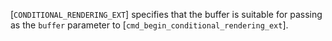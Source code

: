[`CONDITIONAL_RENDERING_EXT`] specifies that the
buffer is suitable for passing as the `buffer` parameter to
[`cmd_begin_conditional_rendering_ext`].